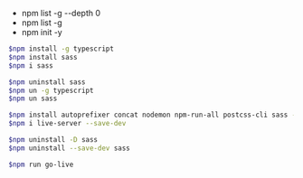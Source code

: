 - npm list -g --depth 0
- npm list -g
- npm init -y

```bash
$npm install -g typescript
$npm install sass
$npm i sass

$npm uninstall sass
$npm un -g typescript
$npm un sass

$npm install autoprefixer concat nodemon npm-run-all postcss-cli sass --save-dev
$npm i live-server --save-dev

$npm uninstall -D sass
$npm uninstall --save-dev sass

$npm run go-live
```
